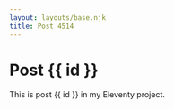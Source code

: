 ```yaml
---
layout: layouts/base.njk
title: Post 4514
---
```


# Post {{ id }}

This is post {{ id }} in my Eleventy project.

